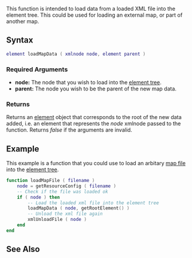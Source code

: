 This function is intended to load data from a loaded XML file into the element tree. This could be used for loading an external map, or part of another map.

Syntax
------

``` lua
element loadMapData ( xmlnode node, element parent )  
```

### Required Arguments

-   **node:** The node that you wish to load into the [element tree](/docs/element_tree.md "wikilink").
-   **parent:** The node you wish to be the parent of the new map data.

### Returns

Returns an [element](/docs/element.md "wikilink") object that corresponds to the root of the new data added, i.e. an element that represents the *node* xmlnode passed to the function. Returns *false* if the arguments are invalid.

Example
-------

This example is a function that you could use to load an arbitary [map file](/docs/map_files.md "wikilink") into the [element tree](/docs/element_tree.md "wikilink").

``` lua
function loadMapFile ( filename )
    node = getResourceConfig ( filename )
    -- Check if the file was loaded ok
    if ( node ) then
        -- Load the loaded xml file into the element tree
        loadMapData ( node, getRootElement() )
        -- Unload the xml file again
        xmlUnloadFile ( node )
    end
end
```

See Also
--------
